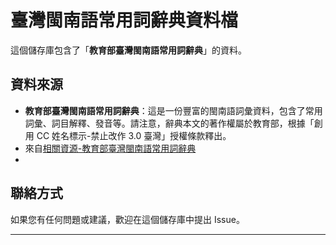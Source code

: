 # 臺灣閩南語常用詞辭典資料檔

這個儲存庫包含了「**教育部臺灣閩南語常用詞辭典**」的資料。

## 資料來源

- **教育部臺灣閩南語常用詞辭典**：這是一份豐富的閩南語詞彙資料，包含了常用詞彙、詞目解釋、發音等。請注意，辭典本文的著作權屬於教育部，根據「創用 CC 姓名標示-禁止改作 3.0 臺灣」授權條款釋出。
- 來自[相關資源-教育部臺灣閩南語常用詞辭典](<https://sutian.moe.edu.tw/zh-hant/siongkuantsuguan/> "前往")
- 

## 聯絡方式

如果您有任何問題或建議，歡迎在這個儲存庫中提出 Issue。

---
